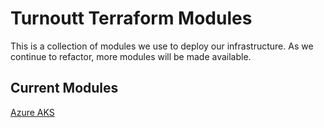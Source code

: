# Turnoutt Terraform Modules

This is a collection of modules we use to deploy our infrastructure. As we continue to refactor, more modules will be made available.

## Current Modules

[Azure AKS](./modules/aks/Readme.md)